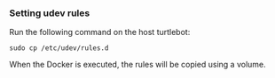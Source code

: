
### Setting udev rules

Run the following command on the host turtlebot:

```
sudo cp /etc/udev/rules.d
```
When the Docker is executed, the rules will be copied using a volume.
